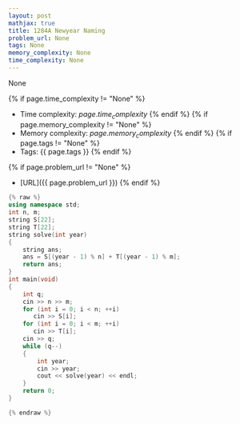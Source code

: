 ```yaml
---
layout: post
mathjax: true
title: 1284A Newyear Naming
problem_url: None
tags: None
memory_complexity: None
time_complexity: None
---
```


None


{% if page.time_complexity != "None" %}
- Time complexity: ${{ page.time_complexity }}$
{% endif %}
{% if page.memory_complexity != "None" %}
- Memory complexity: ${{ page.memory_complexity }}$
{% endif %}
{% if page.tags != "None" %}
- Tags: {{ page.tags }}
{% endif %}

{% if page.problem_url != "None" %}
- [URL]({{ page.problem_url }})
{% endif %}

```cpp
{% raw %}
using namespace std;
int n, m;
string S[22];
string T[22];
string solve(int year)
{
    string ans;
    ans = S[(year - 1) % n] + T[(year - 1) % m];
    return ans;
}
int main(void)
{
    int q;
    cin >> n >> m;
    for (int i = 0; i < n; ++i)
       cin >> S[i];
    for (int i = 0; i < m; ++i)
       cin >> T[i];
    cin >> q;
    while (q--)
    {
        int year;
        cin >> year;
        cout << solve(year) << endl;
    }
    return 0;
}

{% endraw %}
```